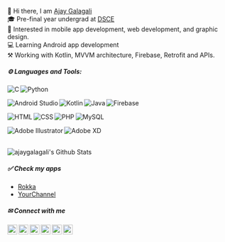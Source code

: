 👋 Hi there, I am [Ajay Galagali][website]<br>
🎓 Pre-final year undergrad at [DSCE][college]<br>
🤩 Interested in mobile app development, web development, and graphic design.<br>
💻 Learning Android app development<br>
⚒ Working with Kotlin, MVVM architecture, Firebase, Retrofit and APIs.


##### ⚙ Languages and Tools:
<img align="left" alt="C" src="https://img.shields.io/badge/-C-blue?style=for-the-badge&logo=c&logoColor=white" />&nbsp;&nbsp;
<img align="left" alt="Python" src="https://img.shields.io/badge/-Python-yellow?style=for-the-badge&logo=python&logoColor=white" />&nbsp;&nbsp;

<img align="left" alt="Android Studio" src="https://img.shields.io/badge/-Android Studio-green?style=for-the-badge&logo=android&logoColor=white" />&nbsp;&nbsp;
<img align="left" alt="Kotlin" src="https://img.shields.io/badge/-Kotlin-purple?style=for-the-badge&logo=kotlin&logoColor=white" />&nbsp;&nbsp;
<img align="left" alt="Java" src="https://img.shields.io/badge/-Java-orange?style=for-the-badge&logo=java&logoColor=white" />&nbsp;&nbsp;
<img align="left" alt="Firebase" src="https://img.shields.io/badge/-Firebase-yellow?style=for-the-badge&logo=firebase&logoColor=white" />&nbsp;&nbsp;

<img align="left" alt="HTML" src="https://img.shields.io/badge/-HTML-blue?style=for-the-badge&logo=html5&logoColor=white" />&nbsp;&nbsp;
<img align="left" alt="CSS" src="https://img.shields.io/badge/-CSS-blue?style=for-the-badge&logo=css3&logoColor=white" />&nbsp;&nbsp;
<img align="left" alt="PHP" src="https://img.shields.io/badge/-PHP-purple?style=for-the-badge&logo=php&logoColor=white" />&nbsp;&nbsp;
<img align="left" alt="MySQL" src="https://img.shields.io/badge/-MySQL-blue?style=for-the-badge&logo=mysql&logoColor=white" />&nbsp;&nbsp;

<img align="left" alt="Adobe Illustrator" src="https://img.shields.io/badge/-Adobe Illustrator-orange?style=for-the-badge&logo=adobe-illustrator&logoColor=white" />&nbsp;&nbsp;
<img align="left" alt="Adobe XD" src="https://img.shields.io/badge/-Adobe XD-purple?style=for-the-badge&logo=adobe-xd&logoColor=white" />&nbsp;&nbsp;

<br />
<img align="left" alt="ajaygalagali's Github Stats" src="https://github-readme-stats.vercel.app/api?username=ajaygalagali&show_icons=true&hide_border=true" />
<br/>

##### ✅ Check my apps
* [Rokka][rokka] 
* [YourChannel][yourchannel]

##### ✉ Connect with me
&nbsp;&nbsp;[<img align="left" alt="ajaygalagali | LinkedIn" width="22px" src="https://cdn.jsdelivr.net/npm/simple-icons@v3/icons/linkedin.svg" />][linkedin] &nbsp;&nbsp;
[<img align="left" alt="ajaygalagali | Twitter" width="22px" src="https://cdn.jsdelivr.net/npm/simple-icons@v3/icons/gmail.svg" />][mail] &nbsp;&nbsp;
[<img align="left" alt="ajaygalagali | behance" width="22px" src="https://cdn.jsdelivr.net/npm/simple-icons@v3/icons/behance.svg" />][behance] &nbsp;&nbsp;
[<img align="left" alt="ajaygalagali | instagram" width="22px" src="https://cdn.jsdelivr.net/npm/simple-icons@v3/icons/instagram.svg" />][instagram] &nbsp;&nbsp;
[<img align="left" alt="ajaygalagali | quora" width="22px" src="https://cdn.jsdelivr.net/npm/simple-icons@v3/icons/quora.svg" />][quora] &nbsp;&nbsp;
[<img align="left" alt="ajaygalagali | Twitter" width="22px" src="https://cdn.jsdelivr.net/npm/simple-icons@v3/icons/twitter.svg" />][twitter] &nbsp;&nbsp;


[linkedin]:https://www.linkedin.com/in/ajaygalagali/
[twitter]:https://twitter.com/ajaygalagali
[behance]:https://www.behance.net/ajaygalagali
[quora]:https://www.quora.com/profile/Ajay-Galagali-2
[instagram]:https://www.instagram.com/pixtorang/
[website]:https://ajaygalagali.github.io/
[college]:https://www.dsce.edu.in/
[yourchannel]:https://drive.google.com/file/d/1QduMeGRdJfPTJHn6nY08OCSags2v4Tm6/view?usp=sharing
[rokka]:https://play.google.com/store/apps/details?id=com.astro.rokka
[mail]:mailto:gvajay321@gmail.com